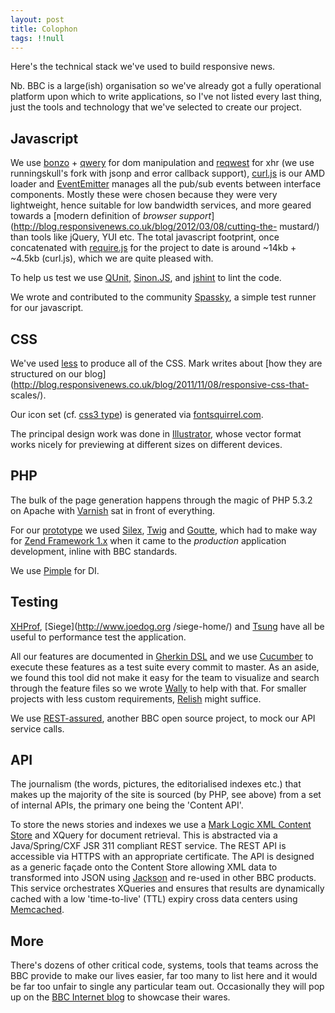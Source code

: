 ```yaml
---
layout: post
title: Colophon
tags: !!null 
---
```

Here's the technical stack we've used to build responsive news.

Nb. BBC is a large(ish) organisation so we've already got a fully operational
platform upon which to write applications, so I've not listed every last
thing, just the tools and technology that we've selected to create our
project.

<!-- more -->

## Javascript

We use [bonzo](https://github.com/ded/bonzo) +
[qwery](https://github.com/ded/qwery) for dom manipulation and
[reqwest](https://github.com/runningskull/reqwest) for xhr (we use
runningskull's fork with jsonp and error callback support),
[curl.js](https://github.com/cujojs/curl) is our AMD loader and
[EventEmitter](https://github.com/Wolfy87/EventEmitter) manages all the
pub/sub events between interface components. Mostly these were chosen because
they were very lightweight, hence suitable for low bandwidth services, and
more geared towards a [modern definition of _browser
support_](http://blog.responsivenews.co.uk/blog/2012/03/08/cutting-the-
mustard/) than tools like jQuery, YUI etc. The total javascript footprint,
once concatenated with [require.js](http://requirejs.org/) for the project to
date is around ~14kb + ~4.5kb (curl.js), which we are quite pleased with.

To help us test we use [QUnit](http://docs.jquery.com/QUnit),
[Sinon.JS](http://sinonjs.org/), and [jshint](http://www.jshint.com/) to lint
the code.

We wrote and contributed to the community
[Spassky](https://github.com/BBC/spassky), a simple test runner for our
javascript.

## CSS

We've used [less](http://lesscss.org/) to produce all of the CSS. Mark writes
about [how they are structured on our
blog](http://blog.responsivenews.co.uk/blog/2011/11/08/responsive-css-that-
scales/).

Our icon set (cf. [css3 type](http://www.w3.org/TR/css3-fonts/)) is generated
via [fontsquirrel.com](http://www.fontsquirrel.com).

The principal design work was done in
[Illustrator](http://www.adobe.com/products/illustrator.html), whose vector
format works nicely for previewing at different sizes on different devices.

## PHP

The bulk of the page generation happens through the magic of PHP 5.3.2 on
Apache with [Varnish](https://www.varnish-cache.org/) sat in front of
everything.

For our [prototype](http://www.responsivenews.co.uk) we used
[Silex](http://silex.sensiolabs.org/), [Twig](http://twig.sensiolabs.org/) and
[Goutte](https://github.com/fabpot/Goutte), which had to make way for [Zend
Framework 1.x](http://framework.zend.com/) when it came to the _production_
application development, inline with BBC standards.

We use [Pimple](http://pimple.sensiolabs.org/) for DI.

## Testing

[XHProf](https://github.com/facebook/xhprof), [Siege](http://www.joedog.org
/siege-home/) and [Tsung](http://tsung.erlang-projects.org/) have all be
useful to performance test the application.

All our features are documented in [Gherkin
DSL](https://github.com/cucumber/cucumber/wiki/Gherkin) and we use
[Cucumber](http://cukes.info/) to execute these features as a test suite every
commit to master. As an aside, we found this tool did not make it easy for the
team to visualize and search through the feature files so we wrote
[Wally](https://github.com/bbc/wally) to help with that. For smaller projects
with less custom requirements, [Relish](https://www.relishapp.com) might
suffice.

We use [REST-assured](https://github.com/BBC/REST-assured), another BBC open
source project, to mock our API service calls.

## API

The journalism (the words, pictures, the editorialised indexes etc.) that
makes up the majority of the site is sourced (by PHP, see above) from a set of
internal APIs, the primary one being the 'Content API'.

To store the news stories and indexes we use a [Mark Logic XML Content
Store](http://www.marklogic.com/) and XQuery for document retrieval. This is
abstracted via a Java/Spring/CXF JSR 311 compliant REST service. The REST API
is accessible via HTTPS with an appropriate certificate. The API is designed
as a generic façade onto the Content Store allowing XML data to transformed
into JSON using [Jackson](http://jackson.codehaus.org/) and re-used in other
BBC products. This service orchestrates XQueries and ensures that results are
dynamically cached with a low 'time-to-live' (TTL) expiry cross data centers
using [Memcached](http://memcached.org/).

## More

There's dozens of other critical code, systems, tools that teams across the
BBC provide to make our lives easier, far too many to list here and it would
be far too unfair to single any particular team out. Occasionally they will
pop up on the [BBC Internet blog](http://www.bbc.co.uk/blogs/bbcinternet/) to
showcase their wares.

